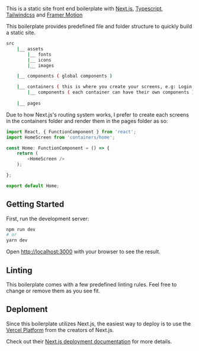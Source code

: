 This is a static site front end boilerplate with [Next.js](https://nextjs.org/),  [Typescript](https://www.typescriptlang.org/), [Tailwindcss](https://tailwindcss.com/) and [Framer Motion](https://www.framer.com/motion/)

This boilerplate provides predefined file and folder structure to quickly build a static site.

```bash
src
    |__ assets
        |__ fonts
        |__ icons
        |__ images

    |__ components ( global components )

    |__ containers ( this is where you create your screens, e.g: Login Screen )
        |__ components ( each container can have their own components )
        
    |__ pages
```

Due to how Next.js's routing system works, I prefer to create each screens in the containers folder and render them in the pages folder as so:

```typescript
import React, { FunctionComponent } from 'react';
import HomeScreen from 'containers/home';

const Home: FunctionComponent = () => {
    return (
        <HomeScreen />
    );

};

export default Home;
```

<!--  You dont have to follow this exactly, change up the structure according to your own preferences if needed -->

## Getting Started

First, run the development server:

```bash
npm run dev
# or
yarn dev
```

Open [http://localhost:3000](http://localhost:3000) with your browser to see the result.

## Linting

This boilerplate comes with a few predefined linting rules. Feel free to change or remove them as you see fit.

## Deploment

Since this boilerplate utilizes Next.js, the easiest way to deploy is to use the [Vercel Platform](https://vercel.com/new?utm_medium=default-template&filter=next.js&utm_source=create-next-app&utm_campaign=create-next-app-readme) from the creators of Next.js.

Check out their [Next.js deployment documentation](https://nextjs.org/docs/deployment) for more details.